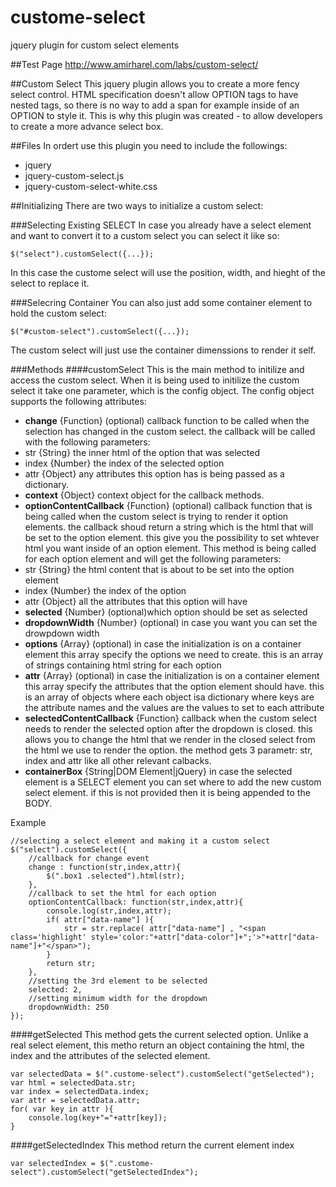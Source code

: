 custome-select
==============

jquery plugin for custom select elements

##Test Page
http://www.amirharel.com/labs/custom-select/

##Custom Select
This jquery plugin allows you to create a more fency select control. HTML specification doesn't allow OPTION tags to have nested tags, so there is no way to add a span for example inside of an OPTION to style it.
This is why this plugin was created - to allow developers to create a more advance select box. 

##Files
In ordert use this plugin you need to include the followings:
* jquery
* jquery-custom-select.js
* jquery-custom-select-white.css

##Initializing
There are two ways to initialize a custom select:

###Selecting Existing SELECT
In case you already have a select element and want to convert it to a custom select you can select it like so:
```
$("select").customSelect({...});
```
In this case the custome select will use the position, width, and hieght of the select to replace it. 

###Selecring Container
You can also just add some container element to hold the custom select:
```
$("#custom-select").customSelect({...});
```
The custom select will just use the container dimenssions to render it self.

###Methods
####customSelect
This is the main method to initilize and access the custom select.
When it is being used to initilize the custom select it take one parameter, which is the config object. The config object supports the following attributes:
* **change** {Function} (optional) callback function to be called when the selection has changed in the custom select. the callback will be called with the following parameters:
 * str {String} the inner html of the option that was selected
 * index {Number} the index of the selected option
 * attr {Object} any attributes this option has is being passed as a dictionary.
* **context** {Object} context object for the callback methods.
* **optionContentCallback** {Function} (optional) callback function that is being called when the custom select is trying to render it option elements. the callback shoud return a string which is the html that will be set to the option element. this give you the possibility to set whtever html you want inside of an option element. This method is being called for each option element and will get the following parameters:
 * str {String} the html content that is about to be set into the option element
 * index {Number} the index of the option
 * attr {Object} all the attributes that this option will have
* **selected** {Number} (optional)which option should be set as selected
* **dropdownWidth** {Number} (optional) in case you want you can set the drowpdown width
* **options** {Array} (optional) in case the initialization is on a container element this array specify the options we need to create. this is an array of strings containing html string for each option
* **attr** {Array} (optional) in case the initialization is on a container element this array specify the attributes that the option element should have. this is an array of objects where each object isa dictionary where keys are the attribute names and the values are the values to set to each attribute
* **selectedContentCallback** {Function} callback when the custom select needs to render the selected option after the dropdown is closed. this allows you to change the html that we render in the closed select from the html we use to render the option. the method gets 3 parametr: str, index and attr like all other relevant calbacks.
* **containerBox** {String|DOM Element|jQuery} in case the selected element is a SELECT element you can set where to add the new custom select element. if this is not provided then it is being appended to the BODY.

Example
```
//selecting a select element and making it a custom select
$("select").customSelect({
    //callback for change event
    change : function(str,index,attr){
        $(".box1 .selected").html(str);
    },
    //callback to set the html for each option
    optionContentCallback: function(str,index,attr){
        console.log(str,index,attr);
        if( attr["data-name"] ){
            str = str.replace( attr["data-name"] , "<span class='highlight' style='color:"+attr["data-color"]+";'>"+attr["data-name"]+"</span>");
        }
        return str;
    },
    //setting the 3rd element to be selected
    selected: 2,
    //setting minimum width for the dropdown
    dropdownWidth: 250
});
```
####getSelected
This method gets the current selected option. Unlike a real select element, this metho return an object containing the html, the index and the attributes of the selected element.
```
var selectedData = $(".custome-select").customSelect("getSelected");
var html = selectedData.str;
var index = selectedData.index;
var attr = selectedData.attr;
for( var key in attr ){
    console.log(key+"="+attr[key]);
}
```
####getSelectedIndex
This method return the current element index
```
var selectedIndex = $(".custome-select").customSelect("getSelectedIndex");
```
